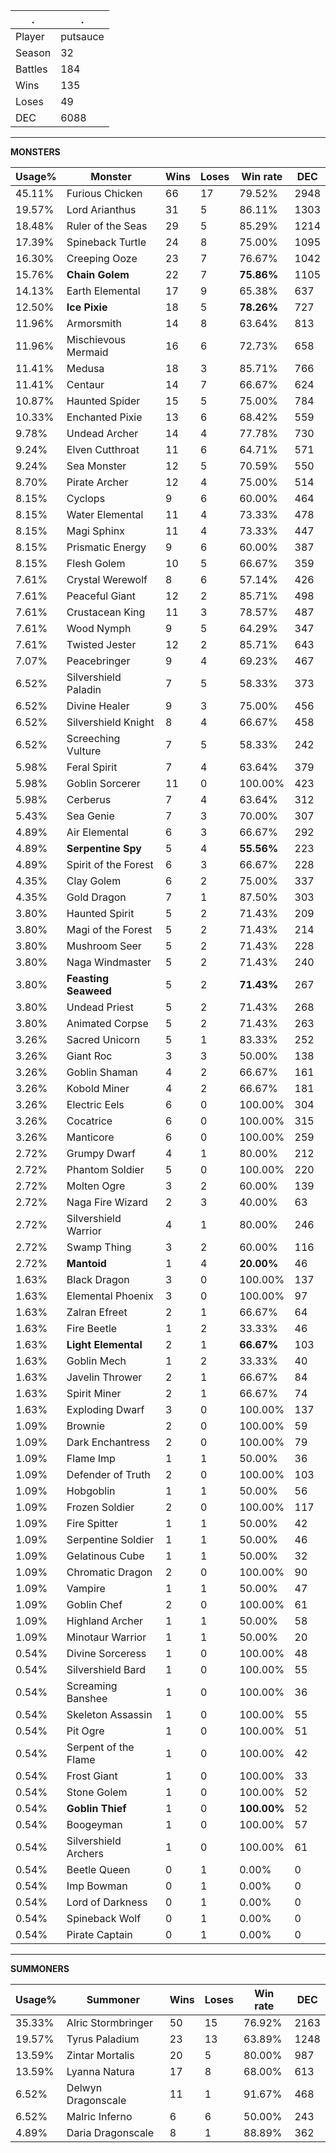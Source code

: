 .|.
|-|-
Player|putsauce
Season|32
Battles|184
Wins|135
Loses|49
DEC|6088

---
**MONSTERS**

Usage%|Monster|Wins|Loses|Win rate|DEC|
-|-|-|-|-|-|
45.11%|Furious Chicken|66|17|79.52%|2948|
19.57%|Lord Arianthus|31|5|86.11%|1303|
18.48%|Ruler of the Seas|29|5|85.29%|1214|
17.39%|Spineback Turtle|24|8|75.00%|1095|
16.30%|Creeping Ooze|23|7|76.67%|1042|
15.76%|**Chain Golem**|22|7|**75.86%**|1105|
14.13%|Earth Elemental|17|9|65.38%|637|
12.50%|**Ice Pixie**|18|5|**78.26%**|727|
11.96%|Armorsmith|14|8|63.64%|813|
11.96%|Mischievous Mermaid|16|6|72.73%|658|
11.41%|Medusa|18|3|85.71%|766|
11.41%|Centaur|14|7|66.67%|624|
10.87%|Haunted Spider|15|5|75.00%|784|
10.33%|Enchanted Pixie|13|6|68.42%|559|
9.78%|Undead Archer|14|4|77.78%|730|
9.24%|Elven Cutthroat|11|6|64.71%|571|
9.24%|Sea Monster|12|5|70.59%|550|
8.70%|Pirate Archer|12|4|75.00%|514|
8.15%|Cyclops|9|6|60.00%|464|
8.15%|Water Elemental|11|4|73.33%|478|
8.15%|Magi Sphinx|11|4|73.33%|447|
8.15%|Prismatic Energy|9|6|60.00%|387|
8.15%|Flesh Golem|10|5|66.67%|359|
7.61%|Crystal Werewolf|8|6|57.14%|426|
7.61%|Peaceful Giant|12|2|85.71%|498|
7.61%|Crustacean King|11|3|78.57%|487|
7.61%|Wood Nymph|9|5|64.29%|347|
7.61%|Twisted Jester|12|2|85.71%|643|
7.07%|Peacebringer|9|4|69.23%|467|
6.52%|Silvershield Paladin|7|5|58.33%|373|
6.52%|Divine Healer|9|3|75.00%|456|
6.52%|Silvershield Knight|8|4|66.67%|458|
6.52%|Screeching Vulture|7|5|58.33%|242|
5.98%|Feral Spirit|7|4|63.64%|379|
5.98%|Goblin Sorcerer|11|0|100.00%|423|
5.98%|Cerberus|7|4|63.64%|312|
5.43%|Sea Genie|7|3|70.00%|307|
4.89%|Air Elemental|6|3|66.67%|292|
4.89%|**Serpentine Spy**|5|4|**55.56%**|223|
4.89%|Spirit of the Forest|6|3|66.67%|228|
4.35%|Clay Golem|6|2|75.00%|337|
4.35%|Gold Dragon|7|1|87.50%|303|
3.80%|Haunted Spirit|5|2|71.43%|209|
3.80%|Magi of the Forest|5|2|71.43%|214|
3.80%|Mushroom Seer|5|2|71.43%|228|
3.80%|Naga Windmaster|5|2|71.43%|240|
3.80%|**Feasting Seaweed**|5|2|**71.43%**|267|
3.80%|Undead Priest|5|2|71.43%|268|
3.80%|Animated Corpse|5|2|71.43%|263|
3.26%|Sacred Unicorn|5|1|83.33%|252|
3.26%|Giant Roc|3|3|50.00%|138|
3.26%|Goblin Shaman|4|2|66.67%|161|
3.26%|Kobold Miner|4|2|66.67%|181|
3.26%|Electric Eels|6|0|100.00%|304|
3.26%|Cocatrice|6|0|100.00%|315|
3.26%|Manticore|6|0|100.00%|259|
2.72%|Grumpy Dwarf|4|1|80.00%|212|
2.72%|Phantom Soldier|5|0|100.00%|220|
2.72%|Molten Ogre|3|2|60.00%|139|
2.72%|Naga Fire Wizard|2|3|40.00%|63|
2.72%|Silvershield Warrior|4|1|80.00%|246|
2.72%|Swamp Thing|3|2|60.00%|116|
2.72%|**Mantoid**|1|4|**20.00%**|46|
1.63%|Black Dragon|3|0|100.00%|137|
1.63%|Elemental Phoenix|3|0|100.00%|97|
1.63%|Zalran Efreet|2|1|66.67%|64|
1.63%|Fire Beetle|1|2|33.33%|46|
1.63%|**Light Elemental**|2|1|**66.67%**|103|
1.63%|Goblin Mech|1|2|33.33%|40|
1.63%|Javelin Thrower|2|1|66.67%|84|
1.63%|Spirit Miner|2|1|66.67%|74|
1.63%|Exploding Dwarf|3|0|100.00%|137|
1.09%|Brownie|2|0|100.00%|59|
1.09%|Dark Enchantress|2|0|100.00%|79|
1.09%|Flame Imp|1|1|50.00%|36|
1.09%|Defender of Truth|2|0|100.00%|103|
1.09%|Hobgoblin|1|1|50.00%|56|
1.09%|Frozen Soldier|2|0|100.00%|117|
1.09%|Fire Spitter|1|1|50.00%|42|
1.09%|Serpentine Soldier|1|1|50.00%|46|
1.09%|Gelatinous Cube|1|1|50.00%|32|
1.09%|Chromatic Dragon|2|0|100.00%|90|
1.09%|Vampire|1|1|50.00%|47|
1.09%|Goblin Chef|2|0|100.00%|61|
1.09%|Highland Archer|1|1|50.00%|58|
1.09%|Minotaur Warrior|1|1|50.00%|20|
0.54%|Divine Sorceress|1|0|100.00%|48|
0.54%|Silvershield Bard|1|0|100.00%|55|
0.54%|Screaming Banshee|1|0|100.00%|36|
0.54%|Skeleton Assassin|1|0|100.00%|55|
0.54%|Pit Ogre|1|0|100.00%|51|
0.54%|Serpent of the Flame|1|0|100.00%|42|
0.54%|Frost Giant|1|0|100.00%|33|
0.54%|Stone Golem|1|0|100.00%|52|
0.54%|**Goblin Thief**|1|0|**100.00%**|52|
0.54%|Boogeyman|1|0|100.00%|57|
0.54%|Silvershield Archers|1|0|100.00%|61|
0.54%|Beetle Queen|0|1|0.00%|0|
0.54%|Imp Bowman|0|1|0.00%|0|
0.54%|Lord of Darkness|0|1|0.00%|0|
0.54%|Spineback Wolf|0|1|0.00%|0|
0.54%|Pirate Captain|0|1|0.00%|0|

---
**SUMMONERS**

Usage%|Summoner|Wins|Loses|Win rate|DEC|
-|-|-|-|-|-|
35.33%|Alric Stormbringer|50|15|76.92%|2163|
19.57%|Tyrus Paladium|23|13|63.89%|1248|
13.59%|Zintar Mortalis|20|5|80.00%|987|
13.59%|Lyanna Natura|17|8|68.00%|613|
6.52%|Delwyn Dragonscale|11|1|91.67%|468|
6.52%|Malric Inferno|6|6|50.00%|243|
4.89%|Daria Dragonscale|8|1|88.89%|362|

